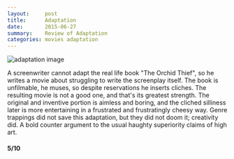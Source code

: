 ```yaml
---
layout:     post
title:      Adaptation
date:       2015-06-27
summary:    Review of Adaptation
categories: movies adaptation
---
```


![adaptation image](http://static.rogerebert.com/uploads/review/primary_image/reviews/great-movie-adaptation-2002/hero_EB20080918REVIEWS08809180300AR.jpg)

A screenwriter cannot adapt the real life book "The Orchid Thief", so he writes a movie about struggling to write the screenplay itself. The book is unfilmable, he muses, so despite reservations he inserts cliches. The resulting movie is not a good one, and that's its greatest strength. The original and inventive portion is aimless and boring, and the cliched silliness later is more entertaining in a frustrated and frustratingly cheesy way. Genre trappings did not save this adaptation, but they did not doom it; creativity did. A bold counter argument to the usual haughty superiority claims of high art. 
#### 5/10
